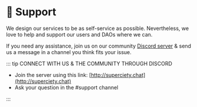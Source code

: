 # 💌 Support

We design our services to be as self-service as possible. Nevertheless, we love to help and support our users and DAOs where we can.

If you need any assistance, join us on our community [Discord server](http://superciety.chat) & send us a message in a channel you think fits your issue.

::: tip CONNECT WITH US & THE COMMUNITY THROUGH DISCORD

- Join the server using this link: [http://superciety.chat](http://superciety.chat)
- Ask your question in the #support channel

:::

